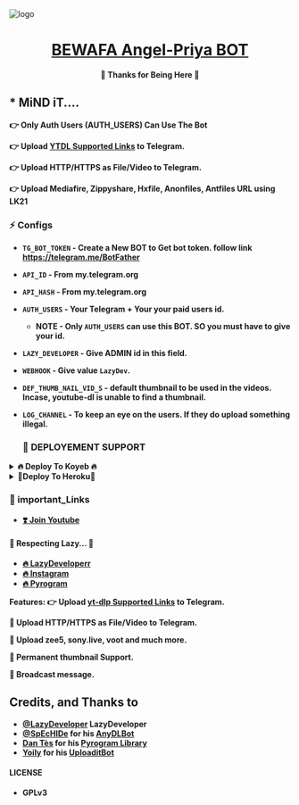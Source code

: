 <img src="https://telegra.ph/file/efdf5689646da738eb787.jpg" alt="logo" target="/blank">

<h1 align="center">
 <b><a href="https://telegram.me/LazyDeveloper" target="/blank">BEWAFA Angel-Priya BOT</a></>
</h1>

<p align="center">🤍 Thanks for Being Here 🤍</p>


## * MiND iT....
👉 Only Auth Users (AUTH_USERS) Can Use The Bot

👉 Upload [YTDL Supported Links](https://ytdl-org.github.io/youtube-dl/supportedsites.html) to Telegram.

👉 Upload HTTP/HTTPS as File/Video to Telegram.

👉 Upload Mediafire, Zippyshare, Hxfile, Anonfiles, Antfiles URL using LK21


### ⚡️ Configs 

* `TG_BOT_TOKEN`  - Create a New BOT to Get bot token. follow link  https://telegram.me/BotFather

* `API_ID` - From my.telegram.org 

* `API_HASH` - From my.telegram.org 

* `AUTH_USERS`  - Your Telegram + Your your paid users id.
  - NOTE - Only `AUTH_USERS` can use this BOT. SO you must have to give your id.

* `LAZY_DEVELOPER` - Give ADMIN id in this field.

* `WEBHOOK` - Give value `LazyDev`.

* `DEF_THUMB_NAIL_VID_S` - default thumbnail to be used in the videos. Incase, youtube-dl is unable to find a thumbnail.

* `LOG_CHANNEL` - To keep an eye on the users. If they do upload something illegal.

  ### 📶 DEPLOYEMENT SUPPORT

<details><summary>🔥 Deploy To Koyeb 🔥</summary>
<p>
<br>                 
<a target="/blank" href="https://app.koyeb.com/deploy?type=git&repository=github.com/LazyDeveloperr/Angel-Priya-Url-Uploader-bot&branch=master&name=LazyMissPerfectGOT" >
  <img src="https://www.koyeb.com/static/images/deploy/button.svg" alt="Deploy">
</a>
</p>
</details>
<details><summary>🧡Deploy To Heroku🧡</summary>
<p>
<br>
<a href="https://heroku.com/deploy?template=https://github.com/testerforappu2006/Angel-Priya-Url-Uploader-bot">
  <img src="https://www.herokucdn.com/deploy/button.svg" alt="Deploy">
</a>
</p>
</details>


### 🔗 important_Links
- [❣️ Join Youtube](https://www.youtube.com/channel/UCY-iDra0x2hdd9PdHKcZkRw)


#### 🧡 Respecting Lazy... 🧡
- [🔥 LazyDeveloperr](https://github.com/LazyDeveloperr) 
- [🔥 Instagram](https://www.instagram.com/LazyDeveloperrr) 
- [🔥 Pyrogram](https://github.com/pyrogram/pyrogram)


**Features**:
👉 Upload [yt-dlp Supported Links](https://ytdl-org.github.io/youtube-dl/supportedsites.html) to Telegram.

🧡 Upload HTTP/HTTPS as File/Video to Telegram.

🧡 Upload zee5, sony.live, voot and much more.

🧡 Permanent thumbnail Support.

🧡 Broadcast message.

## Credits, and Thanks to
* [@LazyDeveloper](https://telegram.me/mRiderDM) LazyDeveloper
* [@SpEcHlDe](https://t.me/ThankTelegram) for his [AnyDLBot](https://telegram.dog/AnyDLBot)
* [Dan Tès](https://t.me/haskell) for his [Pyrogram Library](https://github.com/pyrogram/pyrogram)
* [Yoily](https://t.me/YoilyL) for his [UploaditBot](https://telegram.dog/UploaditBot)

#### LICENSE
- GPLv3
